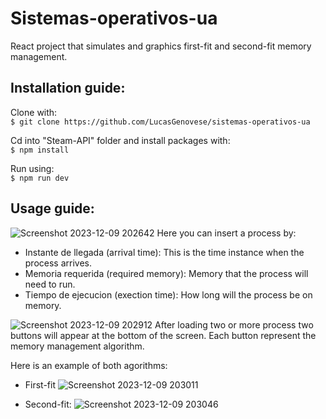 # Sistemas-operativos-ua
React project that simulates and graphics first-fit and second-fit memory management.

## Installation guide:  
Clone with:  
`$ git clone https://github.com/LucasGenovese/sistemas-operativos-ua`  

Cd into "Steam-API" folder and install packages with:  
`$ npm install`  

Run using:  
`$ npm run dev`

## Usage guide:  
![Screenshot 2023-12-09 202642](https://github.com/LucasGenovese/sistemas-operativos-ua/assets/72575906/5b5c1bbb-6898-42a6-baca-22ab79f1a099)
Here you can insert a process by:
- Instante de llegada (arrival time): This is the time instance when the process arrives.
- Memoria requerida (required memory): Memory that the process will need to run.
- Tiempo de ejecucion (exection time): How long will the process be on memory.

![Screenshot 2023-12-09 202912](https://github.com/LucasGenovese/sistemas-operativos-ua/assets/72575906/131cc870-ff45-412e-9a95-268ead1c2e0a)
After loading two or more process two buttons will appear at the bottom of the screen. Each button represent the memory management algorithm.

Here is an example of both agorithms:  
- First-fit
![Screenshot 2023-12-09 203011](https://github.com/LucasGenovese/sistemas-operativos-ua/assets/72575906/0cc2236c-69ba-41d4-a170-e8a9ce756bd3)

- Second-fit:
![Screenshot 2023-12-09 203046](https://github.com/LucasGenovese/sistemas-operativos-ua/assets/72575906/5eec0894-60d6-4a9b-925c-38f688808c69)
